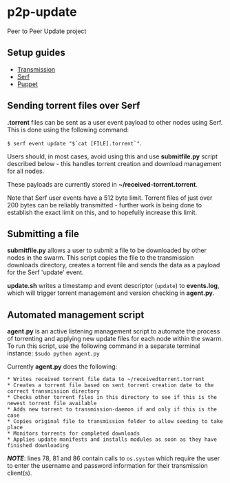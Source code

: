 # p2p-update
Peer to Peer Update project

## Setup guides
* [Transmission](https://github.com/fruit-testbed/p2p-update/blob/master/transmission-items/setup.md "Transmission setup guide")
* [Serf](https://github.com/fruit-testbed/p2p-update/blob/master/serf-items/setup.md "Serf setup guide")
* [Puppet](https://github.com/fruit-testbed/p2p-update/blob/master/puppet-items/setup.md "Puppet setup guide")

## Sending torrent files over Serf

**.torrent** files can be sent as a user event payload to other nodes using Serf. This is done using the following command:

``$ serf event update "$`cat [FILE].torrent`"``.

Users should, in most cases, avoid using this and use **submitfile.py** script described below - this handles torrent creation and download management for all nodes.

These payloads are currently stored in **~/received-torrent.torrent**.

Note that Serf user events have a 512 byte limit. Torrent files of just over 200 bytes can be reliably transmitted - further work is being done to establish the exact limit on this, and to hopefully increase this limit.

## Submitting a file

**submitfile.py** allows a user to submit a file to be downloaded by other nodes in the swarm. This script copies the file to the transmission downloads directory, creates a torrent file and sends the data as a payload for the Serf 'update' event.

**update.sh** writes a timestamp and event descriptor (`update`) to **events.log**, which will trigger torrent management and version checking in **agent.py**.

## Automated management script

**agent.py** is an active listening management script to automate the process of torrenting and applying new update files for each node within the swarm. To run this script, use the following command in a separate terminal instance:
`$sudo python agent.py`

Currently **agent.py** does the following:

    * Writes received torrent file data to ~/receivedtorrent.torrent
    * Creates a torrent file based on sent torrent creation date to the correct transmission directory
    * Checks other torrent files in this directory to see if this is the newest torrent file available
    * Adds new torrent to transmission-daemon if and only if this is the case
    * Copies original file to transmission folder to allow seeding to take place
    * Monitors torrents for completed downloads
    * Applies update manifests and installs modules as soon as they have finished downloading

**_NOTE_**: lines 78, 81 and 86 contain calls to `os.system` which require the user to enter the username and password information for their transmission client(s).
